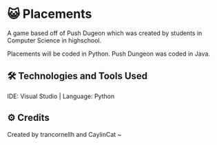 # :smiley_cat: Placements
A game based off of Push Dugeon which was created by students in Computer Science in highschool.

Placements will be coded in Python. Push Dungeon was coded in Java.

## :hammer_and_wrench: Technologies and Tools Used

IDE: Visual Studio | Language: Python

## :gear: Credits

Created by trancornellh and CaylinCat ~
